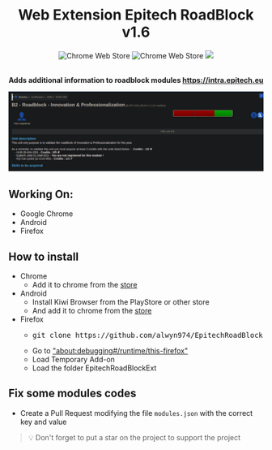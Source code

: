 <div align="center">
    <h1>Web Extension Epitech RoadBlock v1.6</h1>

![Chrome Web Store](https://img.shields.io/chrome-web-store/stars/foapohjmcdnoijommffjdbefjpakplej?label=Chrome%20Stars&logo=brightgreen&style=for-the-badge)
![Chrome Web Store](https://img.shields.io/chrome-web-store/users/foapohjmcdnoijommffjdbefjpakplej?color=brightgreen&label=Chrome%20Downloads&style=for-the-badge)
[![](https://img.shields.io/badge/License-GPL--3.0-brightgreen.svg?style=for-the-badge)](https://github.com/alwyn974/EpitechRoadBlockExt/blob/main/LICENSE)

<br><strong> Adds additional information to roadblock modules https://intra.epitech.eu </strong></p>

<img src="example.png"></img>

</div>

## Working On:

- Google Chrome
- Android
- Firefox

## How to install
<ul>
	<li>
        Chrome
        <ul>
            <li>Add it to chrome from the <a href="https://chrome.google.com/webstore/detail/epitech-roadblock/foapohjmcdnoijommffjdbefjpakplej/related?hl=fr">store</a></li>
        </ul>
    </li>
	<li>Android
		<ul>
			<li>Install Kiwi Browser from the PlayStore or other store</li>
			<li>And add it to chrome from the <a href="https://chrome.google.com/webstore/detail/epitech-roadblock/foapohjmcdnoijommffjdbefjpakplej/related?hl=fr">store</a></li>
		</ul>
	</li>
    <li>Firefox
		<ul>
            <li><pre>git clone https://github.com/alwyn974/EpitechRoadBlockExt.git</pre></li>
			<li>Go to <a href="about:debugging#/runtime/this-firefox">"about:debugging#/runtime/this-firefox"</a> </li>
			<li>Load Temporary Add-on</li>
            <li>Load the folder EpitechRoadBlockExt</li>
		</ul>
	</li>
</ul>

## Fix some modules codes

- Create a Pull Request modifying the file `modules.json` with the correct key and value

> :bulb: Don't forget to put a star on the project to support the project
